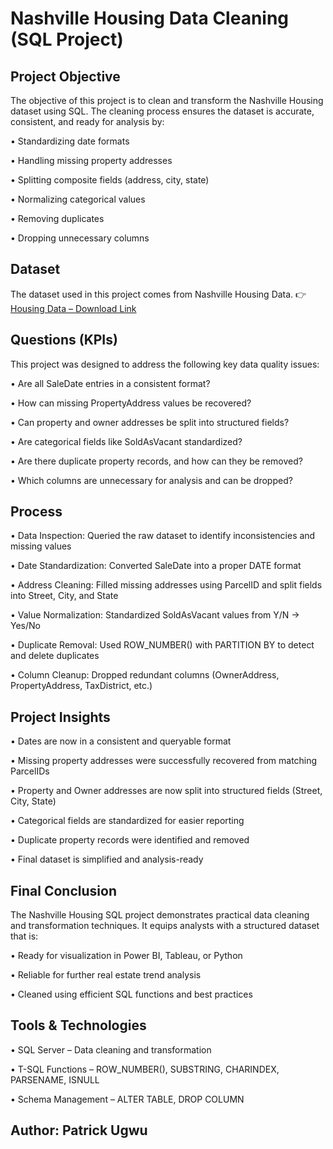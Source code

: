 # Nashville Housing Data Cleaning (SQL Project)


## Project Objective

The objective of this project is to clean and transform the Nashville Housing dataset using SQL.
The cleaning process ensures the dataset is accurate, consistent, and ready for analysis by:

•	Standardizing date formats

•	Handling missing property addresses

•	Splitting composite fields (address, city, state)

•	Normalizing categorical values

•	Removing duplicates

•	Dropping unnecessary columns


## Dataset

The dataset used in this project comes from Nashville Housing Data.
👉 <a href="https://www.kaggle.com/datasets/tmthyjames/nashville-housing-data">Housing Data – Download Link</a>


## Questions (KPIs)

This project was designed to address the following key data quality issues:

•	Are all SaleDate entries in a consistent format?

•	How can missing PropertyAddress values be recovered?

•	Can property and owner addresses be split into structured fields?

•	Are categorical fields like SoldAsVacant standardized?

•	Are there duplicate property records, and how can they be removed?

•	Which columns are unnecessary for analysis and can be dropped?


## Process

•	Data Inspection: Queried the raw dataset to identify inconsistencies and missing values

•	Date Standardization: Converted SaleDate into a proper DATE format

•	Address Cleaning: Filled missing addresses using ParcelID and split fields into Street, City, and State

•	Value Normalization: Standardized SoldAsVacant values from Y/N → Yes/No

•	Duplicate Removal: Used ROW_NUMBER() with PARTITION BY to detect and delete duplicates

•	Column Cleanup: Dropped redundant columns (OwnerAddress, PropertyAddress, TaxDistrict, etc.)

## Project Insights

•	Dates are now in a consistent and queryable format

•	Missing property addresses were successfully recovered from matching ParcelIDs

•	Property and Owner addresses are now split into structured fields (Street, City, State)

•	Categorical fields are standardized for easier reporting

•	Duplicate property records were identified and removed

•	Final dataset is simplified and analysis-ready

## Final Conclusion

The Nashville Housing SQL project demonstrates practical data cleaning and transformation techniques.
It equips analysts with a structured dataset that is:

•	Ready for visualization in Power BI, Tableau, or Python

•	Reliable for further real estate trend analysis

•	Cleaned using efficient SQL functions and best practices

## Tools & Technologies

•	SQL Server – Data cleaning and transformation

•	T-SQL Functions – ROW_NUMBER(), SUBSTRING, CHARINDEX, PARSENAME, ISNULL

•	Schema Management – ALTER TABLE, DROP COLUMN

## Author: Patrick Ugwu
